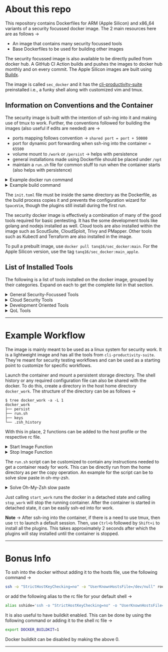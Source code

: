 # About this repo

This repository contains Dockerfiles for ARM (Apple Silicon) and x86_64 variants of a security focussed docker image. The 2 main resources here are as follows &rarr;
* An image that contains many security focussed tools
* Base Dockerfiles to be used for building other images

The security focussed image is also available to be directly pulled from docker hub. A GitHub CI Action builds and pushes the images to docker hub monthly and on every commit. The Apple Silicon images are built using [Buildx](https://docs.docker.com/buildx/working-with-buildx/).

The image is called `sec_docker` and it has the [cli-productivity-suite](https://github.com/tanq16/cli-productivity-suite) preinstalled i.e., a funky shell along with customized vim and tmux.

## Information on Conventions and the Container

The security image is built with the intention of ssh-ing into it and making use of tmux to work. Further, the conventions followed for building the images (also useful if edits are needed) are &rarr;

* ports mapping follows convention &rarr; `shared port = port + 50000`
* port for dynamic port forwarding when ssh-ing into the container = `65500`
* volume mount to `/work` or `/persist` &rarr; helps with persistence
* general installations made using Dockerfile should be placed under `/opt`
* maintain a `run.sh` file for common stuff to run when the container starts (also helps with persistence)

<details>
<summary>Example docker run command</summary>

```bash
docker run --name="amazing_docker" \
-v /path/to/host/go_programs/:/root/go/src \
-v /path/to/host/work:/work \
-p 50022:22 \
--rm -it image_tag \
zsh -c "service ssh start; tail -f /dev/null"
```

This will start the container which can be ssh-ed into. The `tail -f /dev/null` keeps the the container running in the background. `docker stop amazing_docker -t 0` can be used to stop the container. The run command can also be made into a function with a `$@` within the command somewhere to allow for more arguments to be passed.

</details>

<details>
<summary>Example build command</summary>

To build, use the following &rarr;

```bash
git clone https://github.com/tanq16/dockers
cd dockers/security_docker
docker build -t <your_tag> .
```

The `security_docker` directory also contains a dockerfile for Apple Silicon Macs, which can be specified using the `--file Dockerfile.AppleSilicon` flag for the `docker build` command.

</details>

The `init.toml` file must be inside the same directory as the Dockerfile, as the build process copies it and prevents the configuration wizard for `SpaceVim`, though the plugins still install during the first run.

The security docker image is effectively a combination of many of the good tools required for basic pentesting. It has the some development tools like golang and nodejs installed as well. Cloud tools are also installed within the image such as ScoutSuite, CloudSploit, Trivy and PMapper. Other tools such as Kubectl and Terraform are also installed in the image.

To pull a prebuilt image, use `docker pull tanq16/sec_docker:main`. For the Apple Silicon version, use the tag `tanq16/sec_docker:main_apple`.

## List of Installed Tools

The following is a list of tools installed on the docker image, grouped by their categories. Expand on each to get the complete list in that section.

<details>
<summary>General Security-Focussed Tools</summary>

* GDB with PWNdbg and Binwalk
* Nmap and Ncat
* GoBuster & Nikto
* Hydra and John The Ripper
* Selective wordlists at `/opt/lists`
* MetaSploit and SearchSploit
* SemGrep
* ProjectDiscovery Tools &rarr; 
    * subfinder
    * naabu
    * httpx
    * dnsx
    * mapcidr
    * proxify
    * nuclei
    * cloudlist
    * uncover
* DalFox
* Insider
* SMAP
* WPScan
* TestSSL
* SQLMap

</details>

<details>
<summary> Cloud Security Tools</summary>

* AWS and GCloud CLI
* Terraform
* KubeAudit
* Trivy
* ScoutSuite
* Checkov
* KubeCTL
* PMapper
* CloudSploit

</details>

<details>
<summary>Development Oriented Tools</summary>

* PHP
* Python and iPython
* Golang
* NodeJS, NPM and YarnPKG
* Ruby
* Perl
* NASM
* NginX
* GCC
* Make

</details>

<details>
<summary>QoL Tools</summary>

* ZSH shell with Oh-My-Zsh, auto-completion, FZF, LSD, RipGrep, Fd-Find SpaceShip Prompt
* VIM with SpaceVim and Nord theme
* TMUX with Nord theme, custom config file with mouse support plugins and custom shortcuts + tmux_sensible plugin
* Custom aliases within `.zshrc`
* JSON Tools &rarr; JQ and Gron
* Python Rich library and Rich-CLI tool
* OpenSSL, OpenSSH, Tree, Git, WGET, Curl and some INET tools

</details>

---

# Example Workflow

The image is mainly meant to be used as a linux system for security work. It is a lightweight image and has all the tools from `cli-productivity-suite`. They're meant for security testing workflows and can be used as a starting point to customize for specific workflows.

Launch the container and mount a persistent storage directory. The shell history or any required configuration file can also be shared with the docker. To do this, create a directory in the host home directory `docker_work`. The structure of the directory can be as follows &rarr;

```
$ tree docker_work -a -L 1
docker_work
├── persist
├── run.sh
├── keys
└── .zsh_history
```

With this in place, 2 functions can be added to the host profile or the respective rc file.

<details>
<summary>Start Image Function</summary>

```bash
start_work(){
    # run the container
    docker run --name="sec_docker" --rm -d \
    -v $HOME/docker_work/persist/:/persist -p 50022:22 $@ -it tanq16/sec_docker:main \
    zsh -c "service ssh start; tail -f /dev/null"
    # copy back prior history if it exists
    if [ -f $HOME/docker_work/.zsh_history ]
        then docker cp $HOME/docker_work/.zsh_history sec_docker:/root/.zsh_history
    fi
    # copy the run.sh file to act as kind of a bootstrap script
    docker cp $HOME/docker_work/run.sh sec_docker:/root/run.sh
}
```

</details>

<details>
<summary>Stop Image Function</summary>

```bash
stop_work(){
    # copy (save) the command history
    docker cp sec_docker:/root/.zsh_history $HOME/docker_work/.zsh_history
    docker stop sec_docker -t 0
}
```

</details>

The `run.sh` script can be customized to contain any instructions needed to get a container ready for work. This can be directly run from the home directory as per the copy operation. An example for the script can be to solve slow paste in oh-my-zsh.

<details>
<summary>Solve Oh-My-Zsh slow paste</summary>

```bash
#!/bin/zsh
sed -i "s/autoload -Uz bracketed-paste-magic/#autoload -Uz bracketed-paste-magic/" ~/.oh-my-zsh/lib/misc.zsh
sed -i "s/zle -N bracketed-paste bracketed-paste-magic/#zle -N bracketed-paste bracketed-paste-magic/" ~/.oh-my-zsh/lib/misc.zsh
sed -i "s/autoload -Uz url-quote-magic/#autoload -Uz url-quote-magic/" ~/.oh-my-zsh/lib/misc.zsh
sed -i "s/zle -N self-insert url-quote-magic/#zle -N self-insert url-quote-magic/" ~/.oh-my-zsh/lib/misc.zsh
```

This is a script to fix so pastes on `oh-my-zsh` shells, which are caused due to `magic-*` functions. The scripts can be run as the first thing after ssh-ing into the docker.

</details>

Just calling `start_work` runs the docker in a detached state and calling `stop_work` will stop the running container. After the container is started in detached state, it can be easily ssh-ed into for work.

**Note** &rarr; After ssh-ing into the container, if there is a need to use tmux, then use `tt` to launch a default session. Then, use `Ctrl+b` followed by `Shift+i` to install all the plugins. This takes approximately 2 seconds after which the plugins will stay installed until the container is stopped.

---

# Bonus Info

To ssh into the docker without adding it to the hosts file, use the following command &rarr;

```bash
ssh -o "StrictHostKeyChecking=no" -o "UserKnownHostsFile=/dev/null" root@localhost -p 50232
```

or add the following alias to the rc file for your default shell &rarr;

```bash
alias sshide='ssh -o "StrictHostKeyChecking=no" -o "UserKnownHostsFile=/dev/null"'
```

It is also useful to have buildkit enabled. This can be done by using the following command or adding it to the shell rc file &rarr;

```bash
export DOCKER_BUILDKIT=1
```

Docker buildkit can be disabled by making the above 0.

---
